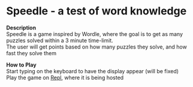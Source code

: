 # Speedle - a test of word knowledge
**Description**  
Speedle is a game inspired by Wordle, where the goal is to get as many puzzles solved within a 3 minute time-limit.  
The user will get points based on how many puzzles they solve, and how fast they solve them

**How to Play**  
Start typing on the keyboard to have the display appear (will be fixed)  
Play the game on <a href="https://speedle.wjmackinnon.repl.co/">Repl</a>, where it is being hosted